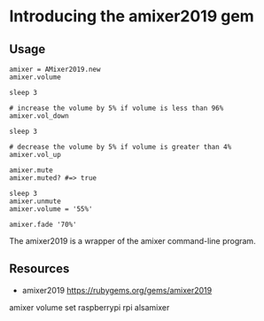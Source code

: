 # Introducing the amixer2019 gem

## Usage

    amixer = AMixer2019.new
    amixer.volume

    sleep 3

    # increase the volume by 5% if volume is less than 96%
    amixer.vol_down

    sleep 3

    # decrease the volume by 5% if volume is greater than 4%
    amixer.vol_up

    amixer.mute
    amixer.muted? #=> true

    sleep 3
    amixer.unmute
    amixer.volume = '55%'

    amixer.fade '70%'


The amixer2019 is a wrapper of the amixer command-line program.

## Resources

* amixer2019 https://rubygems.org/gems/amixer2019

amixer volume set raspberrypi rpi alsamixer
